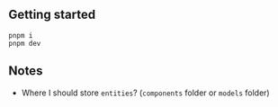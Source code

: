 ## Getting started
```
pnpm i
pnpm dev
```

## Notes
- Where I should store `entities`? (`components` folder or `models` folder)